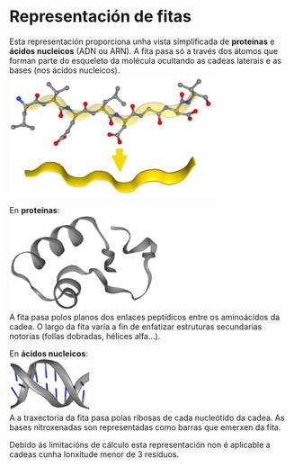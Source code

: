 # Representación de fitas
Esta representación proporciona unha vista simplificada de **proteínas** e **ácidos nucleicos** (ADN ou ARN). A fita pasa só a través dos átomos que forman parte do esqueleto da molécula ocultando as cadeas laterais e as bases (nos ácidos nucleicos).  
![Fita](static/img/ruban2.png) 

En **proteínas**:  
![Representación de fitas en proteínas](static/img/rubanp.png)  
A fita pasa polos planos dos enlaces peptídicos entre os aminoácidos da cadea. O largo da fita varía a fin de enfatizar estruturas secundarias notorias (follas dobradas, hélices alfa...).

En **ácidos nucleicos**:  
![Representación de fitas no DNA](static/img/rubann.png)  
A a traxectoria da fita pasa polas ribosas de cada nucleótido da cadea. As bases nitroxenadas son representadas como barras que emerxen da fita. 

Debido ás limitacións de cálculo esta representación non é aplicable a cadeas cunha lonxitude menor de 3 residuos.
